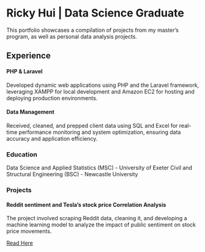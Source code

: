 # Ricky Hui | Data Science Graduate


This portfolio showcases a compilation of projects from my master’s program, as well as personal data analysis projects.

## Experience

#### PHP & Laravel 
Developed dynamic web applications using PHP and the Laravel framework, leveraging XAMPP for local development and Amazon EC2 for hosting and deploying production environments.

#### Data Management 
Received, cleaned, and prepped client data using SQL and Excel for real-time performance monitoring and system optimization, ensuring data accuracy and application efficiency.

### Education
Data Science and Applied Statistics (MSC) - University of Exeter
Civil and Structural Engineering (BSC) - Newcastle University 

### Projects
#### Reddit sentiment and Tesla’s stock price Correlation Analysis
The project involved scraping Reddit data, cleaning it, and developing a machine learning model to analyze the impact of public sentiment on stock price movements.

  <a href="https://rickyhui28.github.io/Portfolio/Dissertation.pdf" download> Read Here </a>







